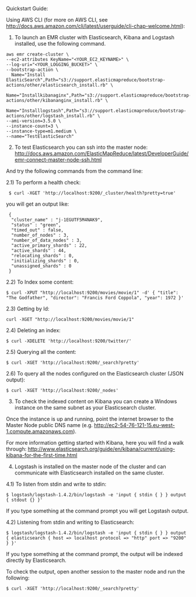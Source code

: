 
Quickstart Guide:

Using AWS CLI (for more on AWS CLI, see http://docs.aws.amazon.com/cli/latest/userguide/cli-chap-welcome.html):

1) To launch an EMR cluster with Elasticsearch, Kibana and Logstash installed, use the following command.

```
aws emr create-cluster \
--ec2-attributes KeyName="<YOUR_EC2_KEYNAME>" \
--log-uri="<YOUR_LOGGING_BUCKET>" \
--bootstrap-action \
  Name="Install ElasticSearch",Path="s3://support.elasticmapreduce/bootstrap-actions/other/elasticsearch_install.rb" \
  Name="Installkibanaginx",Path="s3://support.elasticmapreduce/bootstrap-actions/other/kibananginx_install.rb" \
  Name="Installlogstash",Path="s3://support.elasticmapreduce/bootstrap-actions/other/logstash_install.rb" \
--ami-version=3.5.0 \
--instance-count=3 \
--instance-type=m1.medium \
--name="TestElasticSearch" 
```

2) To test Elasticsearch you can ssh into the master node: 
http://docs.aws.amazon.com/ElasticMapReduce/latest/DeveloperGuide/emr-connect-master-node-ssh.html

And try the following commands from the command line:

2.1) To perform a health check: 

```
 $ curl -XGET 'http://localhost:9200/_cluster/health?pretty=true'
```
you will get an output like:

```
 {
  "cluster_name" : "j-1EGUTF5M4NAK9",
  "status" : "green",
  "timed_out" : false,
  "number_of_nodes" : 3,
  "number_of_data_nodes" : 3,
  "active_primary_shards" : 22,
  "active_shards" : 44,
  "relocating_shards" : 0,
  "initializing_shards" : 0,
  "unassigned_shards" : 0
 }
```

2.2) To Index some content: 

```
$ curl -XPUT "http://localhost:9200/movies/movie/1" -d' { "title": "The Godfather", "director": "Francis Ford Coppola", "year": 1972 }'
```

2.3) Getting by Id: 

```
curl -XGET "http://localhost:9200/movies/movie/1"
```

2.4) Deleting an index:

```
$ curl -XDELETE 'http://localhost:9200/twitter/'
```

2.5) Querying all the content: 

```
$ curl -XGET 'http://localhost:9200/_search?pretty'
```

2.6) To query all the nodes configured on the Elasticsearch cluster (JSON output):

```
$ curl -XGET 'http://localhost:9200/_nodes'
```

3) To check the indexed content on Kibana you can create a Windows instance on the same subnet as your Elasticsearch cluster. 

Once the instance is up and running, point the internet browser to the Master Node public DNS name (e.g. http://ec2-54-76-121-15.eu-west-1.compute.amazonaws.com).

For more information getting started with Kibana, here you will find a walk through: http://www.elasticsearch.org/guide/en/kibana/current/using-kibana-for-the-first-time.html

4) Logstash is installed on the master node of the cluster and can communicate with Elasticsearch installed on the same cluster.

4.1)  To listen from stdin and write to stdin:

```
$ logstash/logstash-1.4.2/bin/logstash -e 'input { stdin { } } output { stdout {} }'
```
If you type something at the command prompt you will get Logstash output.


4.2) Listening from stdin and writing to Elasticsearch:

```
$ logstash/logstash-1.4.2/bin/logstash -e 'input { stdin { } } output { elasticsearch { host => localhost protocol => "http" port => "9200" } }'
```
If you type something at the command prompt, the output will be indexed directly by Elasticsearch.

To check the output, open another session to the master node and run the following:

```
$ curl -XGET 'http://localhost:9200/_search?pretty'
```
